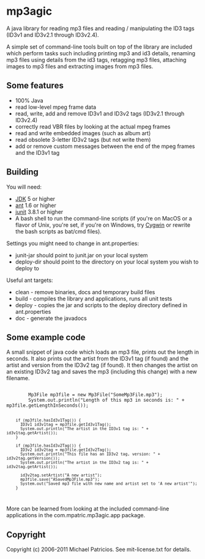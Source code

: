 # mp3agic

A java library for reading mp3 files and reading / manipulating the ID3 tags (ID3v1 and ID3v2.1 through ID3v2.4).

A simple set of command-line tools built on top of the library are included which perform tasks such including printing mp3 and id3 details, renaming mp3 files using details from the id3 tags, retagging mp3 files, attaching images to mp3 files and extracting images from mp3 files.

## Some features

* 100% Java
* read low-level mpeg frame data
* read, write, add and remove ID3v1 and ID3v2 tags (ID3v2.1 through ID3v2.4)
* correctly read VBR files by looking at the actual mpeg frames
* read and write embedded images (such as album art)
* read obsolete 3-letter ID3v2 tags (but not write them)
* add or remove custom messages between the end of the mpeg frames and the ID3v1 tag

## Building

You will need:

* [JDK](http://www.oracle.com/technetwork/java/javase/downloads/index.html "JDK") 5 or higher
* [ant](http://ant.apache.org/ "ant") 1.6 or higher
* [junit](http://www.junit.org/ "junit") 3.8.1 or higher
* A bash shell to run the command-line scripts (if you're on MacOS or a flavor of Unix, you're set, if you're on Windows, try [Cygwin](http://www.cygwin.com/ "Cygwin") or rewrite the bash scripts as bat/cmd files).

Settings you might need to change in ant.properties:

* junit-jar should point to junit.jar on your local system
* deploy-dir should point to the directory on your local system you wish to deploy to

Useful ant targets:

* clean - remove binaries, docs and temporary build files
* build - compiles the library and applications, runs all unit tests
* deploy - copies the jar and scripts to the deploy directory defined in ant.properties
* doc - generate the javadocs

## Some example code

A small snippet of java code which loads an mp3 file, prints out the length in seconds. It also prints out the artist from the ID3v1 tag
(if found) and the artist and version from the ID3v2 tag (if found). It then changes the artist on an existing ID3v2 tag and saves the
mp3 (including this change) with a new filename.

<code>
        Mp3File mp3file = new Mp3File("SomeMp3File.mp3");
        System.out.println("Length of this mp3 in seconds is: " + mp3file.getLengthInSeconds());

        if (mp3file.hasId3v1Tag()) {
          ID3v1 id3v1tag = mp3file.getId3v1Tag();
          System.out.println("The artist in the ID3v1 tag is: " + id3v1tag.getArtist());
        }

        if (mp3file.hasId3v2Tag()) {
          ID3v2 id3v2tag = mp3file.getId3v2Tag();
          System.out.println("This file has an ID3v2 tag, version: " + id3v2tag.getVersion());
          System.out.println("The artist in the ID3v2 tag is: " + id3v2tag.getArtist());
  
          id3v2tag.setArtist("A new artist");
          mp3file.save("ASavedMp3File.mp3");
          System.out("Saved mp3 file with new name and artist set to 'A new artist'");
        }
</code>

More can be learned from looking at the included command-line applications in the com.mpatric.mp3agic.app package.

## Copyright

Copyright (c) 2006-2011 Michael Patricios. See mit-license.txt for details.